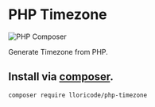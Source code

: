 # PHP Timezone
![PHP Composer](https://github.com/lloricode/php-timezone/workflows/PHP%20Composer/badge.svg?branch=master)

Generate Timezone from PHP.

## Install via [composer](https://getcomposer.org/).
```
composer require lloricode/php-timezone

```

